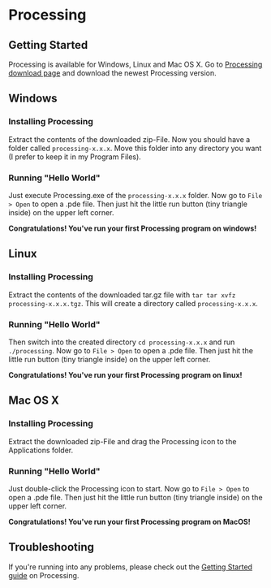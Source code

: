 # Processing

## Getting Started

Processing is available for Windows, Linux and Mac OS X.
Go to [Processing download page](https://processing.org/download/) and download the newest Processing version.

## Windows

### Installing Processing

Extract the contents of the downloaded zip-File. Now you should have a folder called `processing-x.x.x`.
Move this folder into any directory you want (I prefer to keep it in my Program Files).

### Running "Hello World"

Just execute Processing.exe of the `processing-x.x.x` folder.
Now go to `File > Open` to open a .pde file. Then just hit the little run button (tiny triangle inside) on the upper left corner.

**Congratulations! You've run your first Processing program on windows!**

## Linux

### Installing Processing

Extract the contents of the downloaded tar.gz file with `tar tar xvfz processing-x.x.x.tgz`. This will create a directory called `processing-x.x.x`.

### Running "Hello World"

Then switch into the created directory `cd processing-x.x.x` and run `./processing`.
Now go to `File > Open` to open a .pde file. Then just hit the little run button (tiny triangle inside) on the upper left corner.

**Congratulations! You've run your first Processing program on linux!**

## Mac OS X

### Installing Processing

Extract the downloaded zip-File and drag the Processing icon to the Applications folder.

### Running "Hello World"

Just double-click the Processing icon to start.
Now go to `File > Open` to open a .pde file. Then just hit the little run button (tiny triangle inside) on the upper left corner.

**Congratulations! You've run your first Processing program on MacOS!**

## Troubleshooting

If you're running into any problems, please check out the [Getting Started guide](https://processing.org/tutorials/gettingstarted/) on Processing.


